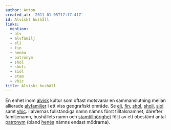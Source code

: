 ```yaml
---
author: Anton
created_at: '2011-01-05T17:17:41Z'
id: Alviskt hushåll
links:
  mention:
  - alv
  - alvfamilj
  - eli
  - fin
  - henéa
  - patronym
  - shol
  - sholi
  - siol
  - stam
  - vhic
title: Alviskt hushåll
---
```


En enhet inom [alvisk] kultur som oftast motsvarar en sammanslutning mellan allierade [alvfamiljer]
i ett viss geografiskt område. Se [eli], [fin], [shol], [sholi], [siol] samt [vhic]. I alvernas
fullständiga namn nämns först tilltalsnamnet, därefter familjenamn, hushållets namn och
[stamtillhörighet] följt av ett obestämt antal [patronym] (bland [henéa] nämns endast mödrarna).

  [alvisk]: alv
  [alvfamiljer]: alvfamilj
  [eli]: eli
  [fin]: fin
  [shol]: shol
  [sholi]: sholi
  [siol]: siol
  [vhic]: vhic
  [stamtillhörighet]: stam
  [patronym]: patronym
  [henéa]: henéa
